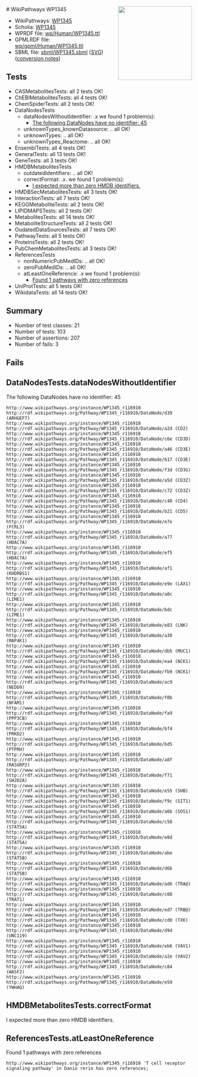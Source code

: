 <img style="float: right; width: 200px" src="../logo.png" />
# WikiPathways WP1345

* WikiPathways: [WP1345](https://identifiers.org/wikipathways:WP1345)
* Scholia: [WP1345](https://scholia.toolforge.org/wikipathways/WP1345)
* WPRDF file: [wp/Human/WP1345.ttl](../wp/Human/WP1345.ttl)
* GPMLRDF file: [wp/gpml/Human/WP1345.ttl](../wp/gpml/Human/WP1345.ttl)
* SBML file: [sbml/WP1345.sbml](../sbml/WP1345.sbml) ([SVG](../sbml/WP1345.svg)) ([conversion notes](../sbml/WP1345.txt))

## Tests
* CASMetabolitesTests: all 2 tests OK!
* ChEBIMetabolitesTests: all 4 tests OK!
* ChemSpiderTests: all 2 tests OK!
* DataNodesTests
    * dataNodesWithoutIdentifier: .x we found 1 problem(s):
        * [The following DataNodes have no identifier: 45](#8792c4f2)
    * unknownTypes_knownDatasource: .. all OK!
    * unknownTypes: .. all OK!
    * unknownTypes_Reactome: .. all OK!
* EnsemblTests: all 4 tests OK!
* GeneralTests: all 13 tests OK!
* GeneTests: all 3 tests OK!
* HMDBMetabolitesTests
    * outdatedIdentifiers: .. all OK!
    * correctFormat: .x. we found 1 problem(s):
        * [I expected more than zero HMDB identifiers.](#ad154c1e)
* HMDBSecMetabolitesTests: all 3 tests OK!
* InteractionTests: all 7 tests OK!
* KEGGMetaboliteTests: all 2 tests OK!
* LIPIDMAPSTests: all 2 tests OK!
* MetabolitesTests: all 14 tests OK!
* MetaboliteStructureTests: all 2 tests OK!
* OudatedDataSourcesTests: all 7 tests OK!
* PathwayTests: all 5 tests OK!
* ProteinsTests: all 2 tests OK!
* PubChemMetabolitesTests: all 3 tests OK!
* ReferencesTests
    * nonNumericPubMedIDs: .. all OK!
    * zeroPubMedIDs: .. all OK!
    * atLeastOneReference: .x we found 1 problem(s):
        * [Found 1 pathways with zero references](#35eb778e)
* UniProtTests: all 5 tests OK!
* WikidataTests: all 14 tests OK!


## Summary

* Number of test classes: 21
* Number of tests: 103
* Number of assertions: 207
* Number of fails: 3

## Fails

<a name="8792c4f2" />

## DataNodesTests.dataNodesWithoutIdentifier

The following DataNodes have no identifier: 45
```
http://www.wikipathways.org/instance/WP1345_r116910 http://rdf.wikipathways.org/Pathway/WP1345_r116910/DataNode/d39 (ARHGEF7)
http://www.wikipathways.org/instance/WP1345_r116910 http://rdf.wikipathways.org/Pathway/WP1345_r116910/DataNode/a2d (CD2)
http://www.wikipathways.org/instance/WP1345_r116910 http://rdf.wikipathways.org/Pathway/WP1345_r116910/DataNode/c6e (CD3D)
http://www.wikipathways.org/instance/WP1345_r116910 http://rdf.wikipathways.org/Pathway/WP1345_r116910/DataNode/a46 (CD3E)
http://www.wikipathways.org/instance/WP1345_r116910 http://rdf.wikipathways.org/Pathway/WP1345_r116910/DataNode/b17 (CD3E)
http://www.wikipathways.org/instance/WP1345_r116910 http://rdf.wikipathways.org/Pathway/WP1345_r116910/DataNode/f3d (CD3G)
http://www.wikipathways.org/instance/WP1345_r116910 http://rdf.wikipathways.org/Pathway/WP1345_r116910/DataNode/a5d (CD3Z)
http://www.wikipathways.org/instance/WP1345_r116910 http://rdf.wikipathways.org/Pathway/WP1345_r116910/DataNode/c72 (CD3Z)
http://www.wikipathways.org/instance/WP1345_r116910 http://rdf.wikipathways.org/Pathway/WP1345_r116910/DataNode/c40 (CD4)
http://www.wikipathways.org/instance/WP1345_r116910 http://rdf.wikipathways.org/Pathway/WP1345_r116910/DataNode/b21 (CD5)
http://www.wikipathways.org/instance/WP1345_r116910 http://rdf.wikipathways.org/Pathway/WP1345_r116910/DataNode/e7e (FCRL3)
http://www.wikipathways.org/instance/WP1345_r116910 http://rdf.wikipathways.org/Pathway/WP1345_r116910/DataNode/a77 (HDAC7A)
http://www.wikipathways.org/instance/WP1345_r116910 http://rdf.wikipathways.org/Pathway/WP1345_r116910/DataNode/ef5 (HDAC7A)
http://www.wikipathways.org/instance/WP1345_r116910 http://rdf.wikipathways.org/Pathway/WP1345_r116910/DataNode/af1 (KHDRBS1)
http://www.wikipathways.org/instance/WP1345_r116910 http://rdf.wikipathways.org/Pathway/WP1345_r116910/DataNode/e9e (LAX1)
http://www.wikipathways.org/instance/WP1345_r116910 http://rdf.wikipathways.org/Pathway/WP1345_r116910/DataNode/a0c (LIME1)
http://www.wikipathways.org/instance/WP1345_r116910 http://rdf.wikipathways.org/Pathway/WP1345_r116910/DataNode/bdc (LIME1)
http://www.wikipathways.org/instance/WP1345_r116910 http://rdf.wikipathways.org/Pathway/WP1345_r116910/DataNode/e83 (LNK)
http://www.wikipathways.org/instance/WP1345_r116910 http://rdf.wikipathways.org/Pathway/WP1345_r116910/DataNode/a30 (MAP4K1)
http://www.wikipathways.org/instance/WP1345_r116910 http://rdf.wikipathways.org/Pathway/WP1345_r116910/DataNode/db5 (MUC1)
http://www.wikipathways.org/instance/WP1345_r116910 http://rdf.wikipathways.org/Pathway/WP1345_r116910/DataNode/ea4 (NCK1)
http://www.wikipathways.org/instance/WP1345_r116910 http://rdf.wikipathways.org/Pathway/WP1345_r116910/DataNode/fb9 (NCK1)
http://www.wikipathways.org/instance/WP1345_r116910 http://rdf.wikipathways.org/Pathway/WP1345_r116910/DataNode/ac9 (NEDD9)
http://www.wikipathways.org/instance/WP1345_r116910 http://rdf.wikipathways.org/Pathway/WP1345_r116910/DataNode/f0b (NFAM1)
http://www.wikipathways.org/instance/WP1345_r116910 http://rdf.wikipathways.org/Pathway/WP1345_r116910/DataNode/fa9 (PPP3CB)
http://www.wikipathways.org/instance/WP1345_r116910 http://rdf.wikipathways.org/Pathway/WP1345_r116910/DataNode/bf4 (PRKD2)
http://www.wikipathways.org/instance/WP1345_r116910 http://rdf.wikipathways.org/Pathway/WP1345_r116910/DataNode/bd5 (PTPRH)
http://www.wikipathways.org/instance/WP1345_r116910 http://rdf.wikipathways.org/Pathway/WP1345_r116910/DataNode/a8f (RASGRP2)
http://www.wikipathways.org/instance/WP1345_r116910 http://rdf.wikipathways.org/Pathway/WP1345_r116910/DataNode/f71 (SH2D2A)
http://www.wikipathways.org/instance/WP1345_r116910 http://rdf.wikipathways.org/Pathway/WP1345_r116910/DataNode/e55 (SHB)
http://www.wikipathways.org/instance/WP1345_r116910 http://rdf.wikipathways.org/Pathway/WP1345_r116910/DataNode/f9c (SIT1)
http://www.wikipathways.org/instance/WP1345_r116910 http://rdf.wikipathways.org/Pathway/WP1345_r116910/DataNode/a6b (SOS1)
http://www.wikipathways.org/instance/WP1345_r116910 http://rdf.wikipathways.org/Pathway/WP1345_r116910/DataNode/c58 (STAT5A)
http://www.wikipathways.org/instance/WP1345_r116910 http://rdf.wikipathways.org/Pathway/WP1345_r116910/DataNode/e0d (STAT5A)
http://www.wikipathways.org/instance/WP1345_r116910 http://rdf.wikipathways.org/Pathway/WP1345_r116910/DataNode/abe (STAT5B)
http://www.wikipathways.org/instance/WP1345_r116910 http://rdf.wikipathways.org/Pathway/WP1345_r116910/DataNode/d6b (STAT5B)
http://www.wikipathways.org/instance/WP1345_r116910 http://rdf.wikipathways.org/Pathway/WP1345_r116910/DataNode/ad6 (TRA@)
http://www.wikipathways.org/instance/WP1345_r116910 http://rdf.wikipathways.org/Pathway/WP1345_r116910/DataNode/c08 (TRAT1)
http://www.wikipathways.org/instance/WP1345_r116910 http://rdf.wikipathways.org/Pathway/WP1345_r116910/DataNode/ed7 (TRB@)
http://www.wikipathways.org/instance/WP1345_r116910 http://rdf.wikipathways.org/Pathway/WP1345_r116910/DataNode/cd0 (TXK)
http://www.wikipathways.org/instance/WP1345_r116910 http://rdf.wikipathways.org/Pathway/WP1345_r116910/DataNode/d9d (UNC119)
http://www.wikipathways.org/instance/WP1345_r116910 http://rdf.wikipathways.org/Pathway/WP1345_r116910/DataNode/eb6 (VAV1)
http://www.wikipathways.org/instance/WP1345_r116910 http://rdf.wikipathways.org/Pathway/WP1345_r116910/DataNode/a2e (VAV2)
http://www.wikipathways.org/instance/WP1345_r116910 http://rdf.wikipathways.org/Pathway/WP1345_r116910/DataNode/c84 (WASF2)
http://www.wikipathways.org/instance/WP1345_r116910 http://rdf.wikipathways.org/Pathway/WP1345_r116910/DataNode/e59 (YWHAQ)
```

<a name="ad154c1e" />

## HMDBMetabolitesTests.correctFormat

I expected more than zero HMDB identifiers.
<a name="35eb778e" />

## ReferencesTests.atLeastOneReference

Found 1 pathways with zero references
```
http://www.wikipathways.org/instance/WP1345_r116910 'T cell receptor signaling pathway' in Danio rerio has zero references; 
```

